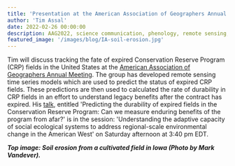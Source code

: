 ```yaml
---
title: 'Presentation at the American Association of Geographers Annual Meeting'
author: 'Tim Assal'
date: 2022-02-26 00:00:00
description: AAG2022, science communication, phenology, remote sensing, agroecosystems, Conservation Reserve Program  
featured_image: '/images/blog/IA-soil-erosion.jpg'
---
```


Tim will discuss tracking the fate of expired Conservation Reserve Program (CRP) fields in the United States at the [American Association of Geographers Annual Meeting](https://aag-annualmeeting.secure-platform.com/a/organizations/main/home). The group has developed remote sensing time series models which are used to predict the status of expired CRP fields. These predictions are then used to calculated the rate of durability in CRP fields in an effort to understand legacy benefits after the contract has expired. His [talk](https://aag-annualmeeting.secure-platform.com/a/solicitations/19/sessiongallery/3776/application/13510), entitled 'Predicting the durability of expired fields in the Conservation Reserve Program: Can we measure enduring benefits of the program from afar?' is in the session: 'Understanding the adaptive capacity of social ecological systems to address regional-scale environmental change in the American West' on Saturday afternoon at 3:40 pm EDT. 

***Top image: Soil erosion from a cultivated field in Iowa (Photo by Mark Vandever).***


